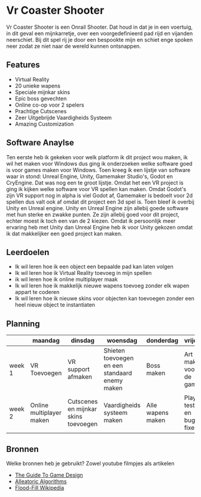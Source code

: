 # Vr Coaster Shooter
Vr Coaster Shooter is een Onrail Shooter. Dat houd in dat je in een voertuig, in dit geval een mijnkarretje, over een voorgedefinieerd pad rijd en vijanden neerschiet. Bij dit spel rij je door een bespookte mijn en schiet enge spoken neer zodat ze niet naar de wereld kunnen ontsnappen. 

## Features
- Virtual Reality
- 20 unieke wapens
- Speciale mijnkar skins
- Epic boss gevechten
- Online co-op voor 2 spelers
- Prachtige Cutscenes
- Zeer Uitgebrijde Vaardigheids Systeem
- Amazing Customization

## Software Anaylse 
Ten eerste heb ik gekeken voor welk platform ik dit project wou maken, ik wil het maken voor Windows dus ging ik onderzoeken welke software goed is voor games maken voor Windows. Toen kreeg ik een lijstje van software waar in stond: Unreal Engine, Unity, Gamemaker Studio's, Godot en CryEngine. Dat was nog een te groot lijstje. Omdat het een VR project is ging ik kijken welke software voor VR spellen kan maken. Omdat Godot's zijn VR support nog in alpha is viel Godot af, Gamemaker is bedoelt voor 2d spellen dus valt ook af omdat dit project een 3d spel is. Toen bleef ik overbij Unity en Unreal engine. Unity en Unreal Engine zijn allebij goede software met hun sterke en zwakke punten. Ze zijn allebij goed voor dit project, echter moest ik toch een van de 2 kiezen. Omdat ik persoonlijk meer ervaring heb met Unity dan Unreal Engine heb ik voor Unity gekozen omdat ik dat makkelijker een goed project kan maken.

## Leerdoelen 
- Ik wil leren hoe ik een object een bepaalde pad kan laten volgen
- Ik wil leren hoe ik Virtual Reality toevoeg in mijn spellen
- ik wil leren hoe ik online multiplayer maak
- Ik wil leren hoe ik makkelijk nieuwe wapens toevoeg zonder elk wapen appart te coderen
- Ik wil leren hoe ik nieuwe skins voor objecten kan toevoegen zonder een heel nieuw object te instantiaten

## Planning 
| | maandag | dinsdag | woensdag | donderdag | vrijdag |
| --- | --- | --- | --- | --- | --- |
|week 1 | VR Toevoegen | VR support afmaken | Shieten toevoegen en een standaard enemy maken | Boss maken | Art maken voor de game |
|week 2 | Online multiplayer maken | Cutscenes en mijnkar skins toevoegen | Vaardigheids systeem maken | Alle wapens maken | Play tests en bug's fixen |

## Bronnen
Welke bronnen heb je gebruikt? Zowel youtube filmpjes als artikelen

- [The Guide To Game Design](link)
- [Alleatoric Algorithms](link)
- [Flood-Fill Wikipedia](link)
